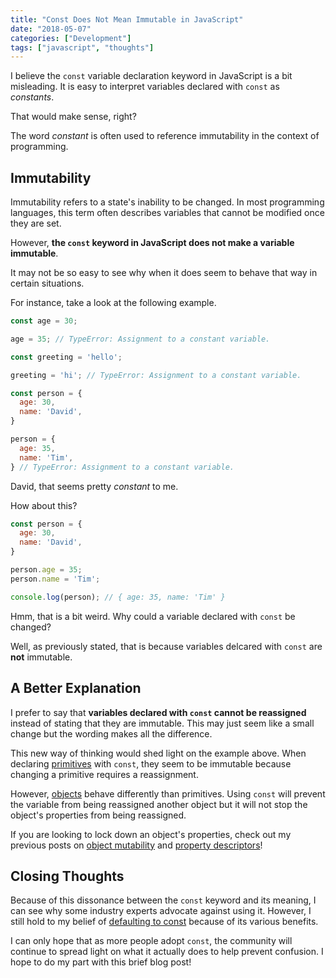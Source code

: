 ```yaml
---
title: "Const Does Not Mean Immutable in JavaScript"
date: "2018-05-07"
categories: ["Development"]
tags: ["javascript", "thoughts"]
---
```


I believe the `const` variable declaration keyword in JavaScript is a bit misleading. It is easy to interpret variables declared with `const` as *constants*.

That would make sense, right?

The word *constant* is often used to reference immutability in the context of programming.

## Immutability

Immutability refers to a state's inability to be changed. In most programming languages, this term often describes variables that cannot be modified once they are set.

However, **the `const` keyword in JavaScript does not make a variable immutable**.

It may not be so easy to see why when it does seem to behave that way in certain situations.

For instance, take a look at the following example.

```javascript
const age = 30;

age = 35; // TypeError: Assignment to a constant variable.

const greeting = 'hello';

greeting = 'hi'; // TypeError: Assignment to a constant variable.

const person = {
  age: 30,
  name: 'David',
}

person = {
  age: 35,
  name: 'Tim',
} // TypeError: Assignment to a constant variable.
```

David, that seems pretty *constant* to me.

How about this?

```javascript
const person = {
  age: 30,
  name: 'David',
}

person.age = 35;
person.name = 'Tim';

console.log(person); // { age: 35, name: 'Tim' }
```

Hmm, that is a bit weird. Why could a variable declared with `const` be changed?

Well, as previously stated, that is because variables delcared with `const` are **not** immutable.

## A Better Explanation

I prefer to say that **variables declared with `const` cannot be reassigned** instead of stating that they are immutable. This may just seem like a small change but the wording makes all the difference.

This new way of thinking would shed light on the example above. When declaring [primitives](https://developer.mozilla.org/en-US/docs/Glossary/Primitive) with `const`, they seem to be immutable because changing a primitive requires a reassignment.

However, [objects](https://developer.mozilla.org/en-US/docs/Web/JavaScript/Guide/Working_with_Objects) behave differently than primitives. Using `const` will prevent the variable from being reassigned another object but it will not stop the object's properties from being reassigned.

If you are looking to lock down an object's properties, check out my previous posts on [object mutability](/blog/javascript-object-mutability) and [property descriptors](/blog/check-object-configurable-js)!

## Closing Thoughts

Because of this dissonance between the `const` keyword and its meaning, I can see why some industry experts advocate against using it. However, I still hold to my belief of [defaulting to const](/blog/var-vs-let-vs-const) because of its various benefits.

I can only hope that as more people adopt `const`, the community will continue to spread light on what it actually does to help prevent confusion. I hope to do my part with this brief blog post!
